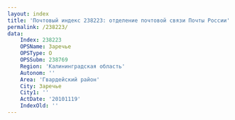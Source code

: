 ```yaml
---
layout: index
title: 'Почтовый индекс 238223: отделение почтовой связи Почты России'
permalink: /238223/
data:
    Index: 238223
    OPSName: Заречье
    OPSType: О
    OPSSubm: 238769
    Region: 'Калининградская область'
    Autonom: ''
    Area: 'Гвардейский район'
    City: Заречье
    City1: ''
    ActDate: '20101119'
    IndexOld: ''
---
```


